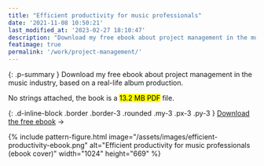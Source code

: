 ```yaml
---
title: "Efficient productivity for music professionals"
date: '2021-11-08 10:50:21'
last_modified_at: '2023-02-27 18:10:47'
description: "Download my free ebook about project management in the music industry. Based on a real-life album production."
featimage: true
permalink: '/work/project-management/'
---
```

{: .p-summary }
Download my free ebook about project management in the music industry, based on a real-life album production. 

No strings attached, the book is a <mark>13.2 MB PDF</mark> file.

{: .d-inline-block .border .border-3 .rounded .my-3 .px-3 .py-3 }
[Download the free ebook](/assets/files/minutes-to-midnight_efficient-productivity-for-music-professionals.pdf)&nbsp;→ 

{% include pattern-figure.html image="/assets/images/efficient-productivity-ebook.png" alt="Efficient productivity for music professionals (ebook cover)" width="1024" height="669" %}